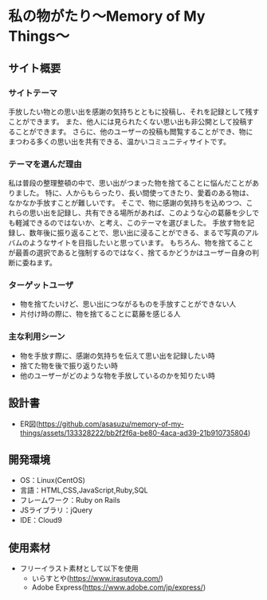 # 私の物がたり〜Memory of My Things〜

## サイト概要
### サイトテーマ
手放したい物との思い出を感謝の気持ちとともに投稿し、それを記録として残すことができます。
また、他人には見られたくない思い出も非公開として投稿することができます。
さらに、他のユーザーの投稿も閲覧することができ、物にまつわる多くの思い出を共有できる、温かいコミュニティサイトです。

### テーマを選んだ理由
私は普段の整理整頓の中で、思い出がつまった物を捨てることに悩んだことがありました。
特に、人からもらったり、長い間使ってきたり、愛着のある物は、なかなか手放すことが難しいです。
そこで、物に感謝の気持ちを込めつつ、これらの思い出を記録し、共有できる場所があれば、このような心の葛藤を少しでも軽減できるのではないか、と考え、このテーマを選びました。
手放す物を記録し、数年後に振り返ることで、思い出に浸ることができる、まるで写真のアルバムのようなサイトを目指したいと思っています。
もちろん、物を捨てることが最善の選択であると強制するのではなく、捨てるかどうかはユーザー自身の判断に委ねます。

### ターゲットユーザ
- 物を捨てたいけど、思い出につながるものを手放すことができない人
- 片付け時の際に、物を捨てることに葛藤を感じる人

### 主な利用シーン
- 物を手放す際に、感謝の気持ちを伝えて思い出を記録したい時
- 捨てた物を後で振り返りたい時
- 他のユーザーがどのような物を手放しているのかを知りたい時

## 設計書
- ER図(https://github.com/asasuzu/memory-of-my-things/assets/133328222/bb2f2f6a-be80-4aca-ad39-21b910735804)


## 開発環境
- OS：Linux(CentOS)
- 言語：HTML,CSS,JavaScript,Ruby,SQL
- フレームワーク：Ruby on Rails
- JSライブラリ：jQuery
- IDE：Cloud9

## 使用素材
- フリーイラスト素材として以下を使用 
  - いらすとや(https://www.irasutoya.com/)
  - Adobe Express(https://www.adobe.com/jp/express/)
